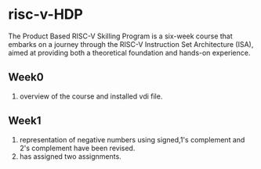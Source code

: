 # risc-v-HDP
The Product Based RISC-V Skilling Program is a  six-week course that embarks on a journey through the RISC-V Instruction Set Architecture (ISA), aimed at providing both a theoretical foundation and hands-on experience.


## Week0
1. overview of the course and installed vdi file.


## Week1 
1. representation of negative numbers using signed,1's complement and 2's complement have been revised.
2. has assigned two assignments.

